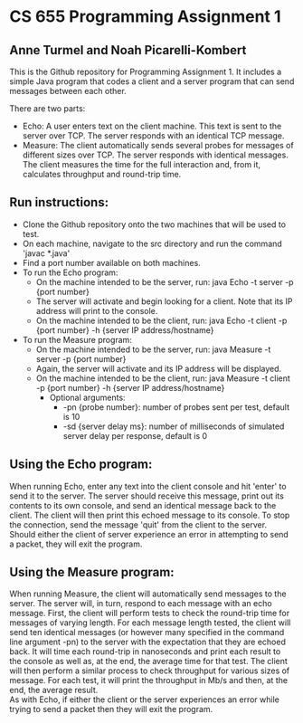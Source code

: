 # CS 655 Programming Assignment 1
## Anne Turmel and Noah Picarelli-Kombert

This is the Github repository for Programming Assignment 1. It includes a simple Java program that 
codes a client and a server program that can send messages between each other. 

There are two parts:
* Echo: A user enters text on the client machine. This text is sent to the server over TCP. The server
responds with an identical TCP message.
* Measure: The client automatically sends several probes for messages of different sizes over TCP. The server
responds with identical messages. The client measures the time for the full interaction and, from it,
calculates throughput and round-trip time.

## Run instructions: 
* Clone the Github repository onto the two machines that will be used to test.
* On each machine, navigate to the src directory and run the command 'javac *.java'
* Find a port number available on both machines.
* To run the Echo program:
  * On the machine intended to be the server, run: java Echo -t server -p {port number}
  * The server will activate and begin looking for a client. Note that its IP address will print to the console.
  * On the machine intended to be the client, run: java Echo -t client -p {port number} -h {server IP address/hostname}
* To run the Measure program:
  * On the machine intended to be the server, run: java Measure -t server -p {port number}
  * Again, the server will activate and its IP address will be displayed.
  * On the machine intended to be the client, run: java Measure -t client -p {port number} -h {server IP address/hostname}
    * Optional arguments: 
      * -pn {probe number}: number of probes sent per test, default is 10
      * -sd {server delay ms}: number of milliseconds of simulated server delay per response, default is 0

## Using the Echo program:  
When running Echo, enter any text into the client console and hit 'enter' to send it to the server. 
The server should receive this message, print out its contents to its own console, and send an identical 
message back to the client. The client will then print this echoed message to its console. To stop the 
connection, send the message 'quit' from the client to the server.  
Should either the client of server experience an error in attempting to send a packet, they will exit the program.  

## Using the Measure program:
When running Measure, the client will automatically send messages to the server. The server will, in turn, 
respond to each message with an echo message. First, the client will perform tests 
to check the round-trip time for messages of varying length. For each message length tested, the client 
will send ten identical messages (or however many specified in the command line argument -pn) to the server 
with the expectation that they are echoed back. It will time each round-trip in nanoseconds and print 
each result to the console as well as, at the end, the average time for that test. The client will then perform 
a similar process to check throughput for various sizes of message. For each test, it will print the throughput 
in Mb/s and then, at the end, the average result.  
As with Echo, if either the client or the server experiences an error while trying to send a packet then 
they will exit the program.